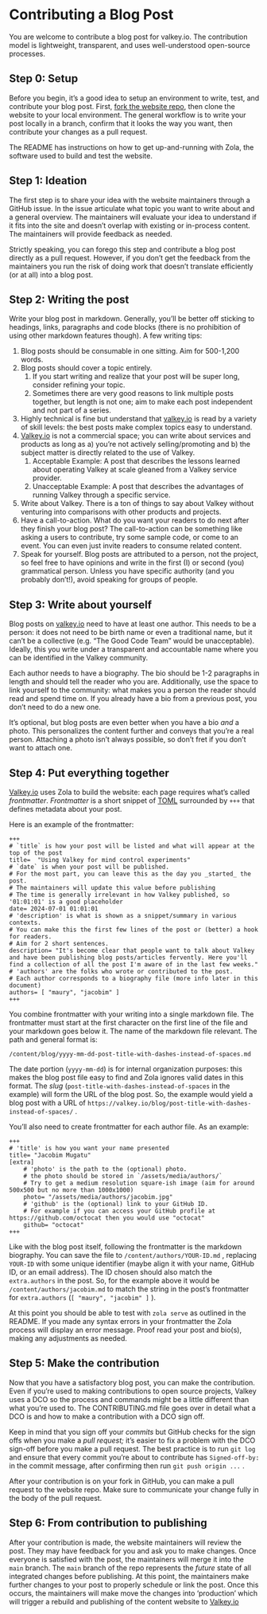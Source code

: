 # Contributing a Blog Post

You are welcome to contribute a blog post for valkey.io.
The contribution model is lightweight, transparent, and uses well-understood open-source processes.

## Step 0: Setup

Before you begin, it’s a good idea to setup an environment to write, test, and contribute your blog post.
First, [fork the website repo](https://github.com/valkey-io/valkey-io.github.io), then clone the website to your local environment.
The general workflow is to write your post locally in a branch, confirm that it looks the way you want, then contribute your changes as a pull request.

The README has instructions on how to get up-and-running with Zola, the software used to build and test the website.

## Step 1: Ideation

The first step is to share your idea with the website maintainers through a GitHub issue.
In the issue articulate what topic you want to write about and a general overview.
The maintainers will evaluate your idea to understand if it fits into the site and doesn’t overlap with existing or in-process content.
The maintainers will provide feedback as needed.

Strictly speaking, you can forego this step and contribute a blog post directly as a pull request.
However, if you don’t get the feedback from the maintainers you run the risk of doing work that doesn’t translate efficiently (or at all) into a blog post.

## Step 2: Writing the post

Write your blog post in markdown.
Generally, you’ll be better off sticking to headings, links, paragraphs and code blocks (there is no prohibition of using other markdown features though).
A few writing tips:

1. Blog posts should be consumable in one sitting.
Aim for 500-1,200 words.
2. Blog posts should cover a topic entirely.
    1. If you start writing and realize that your post will be super long, consider refining your topic.
    2. Sometimes there are very good reasons to link multiple posts together, but length is not one; aim to make each post independent and not part of a series.
3. Highly technical is fine but understand that [valkey.io](http://valkey.io/) is read by a variety of skill levels: the best posts make complex topics easy to understand.
4. [Valkey.io](http://valkey.io/) is not a commercial space; you can write about services and products as long as a) you’re not actively selling/promoting and b) the subject matter is directly related to the use of Valkey.
    1. Acceptable Example: A post that describes the lessons learned about operating Valkey at scale gleaned from a Valkey service provider.
    2. Unacceptable Example: A post that describes the advantages of running Valkey through a specific service.
5. Write about Valkey.
There is a ton of things to say about Valkey without venturing into comparisons with other products and projects.
6. Have a call-to-action.
What do you want your readers to do next after they finish your blog post? The call-to-action can be something like asking a users to contribute, try some sample code, or come to an event.
You can even just invite readers to consume related content.
7. Speak for yourself.
Blog posts are attributed to a person, not the project, so feel free to have opinions and write in the first (I) or second (you) grammatical person.
Unless you have specific authority (and you probably don’t!), avoid speaking for groups of people.

## Step 3: Write about yourself

Blog posts on [valkey.io](http://valkey.io/) need to have at least one author.
This needs to be a person: it does not need to be birth name or even a traditional name, but it can’t be a collective (e.g. “The Good Code Team” would be unacceptable).
Ideally, this you write under a transparent and accountable name where you can be identified in the Valkey community.

Each author needs to have a biography.
The bio should be 1-2 paragraphs in length and should tell the reader who you are.
Additionally, use the space to link yourself to the community: what makes you a person the reader should read and spend time on.
If you already have a bio from a previous post, you don’t need to do a new one.

It’s optional, but blog posts are even better when you have a bio *and* a photo.
This personalizes the content further and conveys that you’re a real person.
Attaching a photo isn’t always possible, so don’t fret if you don’t want to attach one.

## Step 4: Put everything together

[Valkey.io](http://valkey.io/) uses Zola to build the website: each page requires what’s called *frontmatter*.
*Frontmatter* is a short snippet of [TOML](https://toml.io/en/) surrounded by `+++` that defines metadata about your post.

Here is an example of the frontmatter:

```text
+++
# `title` is how your post will be listed and what will appear at the top of the post
title=  "Using Valkey for mind control experiments"
# `date` is when your post will be published.
# For the most part, you can leave this as the day you _started_ the post.
# The maintainers will update this value before publishing
# The time is generally irrelevant in how Valkey published, so '01:01:01' is a good placeholder
date= 2024-07-01 01:01:01
# 'description' is what is shown as a snippet/summary in various contexts.
# You can make this the first few lines of the post or (better) a hook for readers.
# Aim for 2 short sentences.
description= "It's become clear that people want to talk about Valkey and have been publishing blog posts/articles fervently. Here you'll find a collection of all the post I'm aware of in the last few weeks."
# 'authors' are the folks who wrote or contributed to the post.
# Each author corresponds to a biography file (more info later in this document)
authors= [ "maury", "jacobim" ]
+++
```

You combine frontmatter with your writing into a single markdown file.
The frontmatter must start at the first character on the first line of the file and your markdown goes below it.
The name of the markdown file relevant.
The path and general format is:

```text
/content/blog/yyyy-mm-dd-post-title-with-dashes-instead-of-spaces.md
```

The date portion (`yyyy-mm-dd`) is for internal organization purposes: this makes the blog post file easy to find and Zola ignores valid dates in this format.
The *slug* (`post-title-with-dashes-instead-of-spaces` in the example) will form the URL of the blog post.
So, the example would yield a blog post with a URL of `https://valkey.io/blog/post-title-with-dashes-instead-of-spaces/` .

You’ll also need to create frontmatter for each author file.
As an example:

```text
+++
# 'title' is how you want your name presented
title= "Jacobim Mugatu"
[extra]
    # 'photo' is the path to the (optional) photo.
    # the photo should be stored in `/assets/media/authors/`
    # Try to get a medium resolution square-ish image (aim for around 500x500 but no more than 1000x1000)
    photo= "/assets/media/authors/jacobim.jpg"
    # 'github' is the (optional) link to your GitHub ID.
    # For example if you can access your GitHub profile at https://github.com/octocat then you would use "octocat"
    github= "octocat"
+++

```

Like with the blog post itself, following the frontmatter is the markdown biography.
You can save the file to `/content/authors/YOUR-ID.md` , replacing `YOUR-ID` with some unique identifier (maybe align it with your name, GitHub ID, or an email address).
The ID chosen should also match the `extra.authors`  in the post.
So, for the example above it would be `/content/authors/jacobim.md` to match the string in the post’s frontmatter for `extra.authors` (`[ "maury", "jacobim" ]` ).

At this point you should be able to test with `zola serve` as outlined in the README.
If you made any syntax errors in your frontmatter the Zola process will display an error message.
Proof read your post and bio(s), making any adjustments as needed.

## Step 5: Make the contribution

Now that you have a satisfactory blog post, you can make the contribution.
Even if you’re used to making contributions to open source projects, Valkey uses a DCO so the process and commands might be a little different than what you’re used to.
The CONTRIBUTING.md file goes over in detail what a DCO is and how to make a contribution with a DCO sign off.

Keep in mind that you sign off your *commits* but GitHub checks for the sign offs when you make a *pull request;* it’s easier to fix a problem with the DCO sign-off before you make a pull request.
The best practice is to run `git log` and ensure that every commit you’re about to contribute has `Signed-off-by:`  in the commit message, after confirming then run `git push origin ...`  .

After your contribution is on your fork in GitHub, you can make a pull request to the website repo.
Make sure to communicate your change fully in the body of the pull request.

## Step 6: From contribution to publishing

After your contribution is made, the website maintainers will review the post.
They may have feedback for you and ask you to make changes.
Once everyone is satisfied with the post, the maintainers will merge it into the `main` branch.
The `main` branch of the repo represents the *future* state of all integrated changes before publishing.
At this point, the maintainers make further changes to your post to properly schedule or link the post.
Once this occurs, the maintainers will make move the changes into ‘production’ which will trigger a rebuild and publishing of the content website to [Valkey.io](http://valkey.io/)
